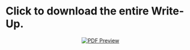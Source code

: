# Click to download the entire Write-Up.
<p align="center">
  <a href="https://github.com/user-attachments/files/17057560/Write_Up_AP_Assignment_1.1.pdf">
    <img src="https://github.com/user-attachments/assets/cca8363d-d000-4ee5-a3b2-c2bef129e466" alt="PDF Preview">
  </a>
</p>
